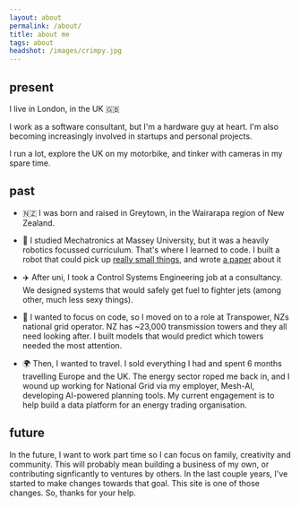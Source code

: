 ```yaml
---
layout: about
permalink: /about/
title: about me
tags: about
headshot: /images/crimpy.jpg
---
```


## present
I live in London, in the UK 🇬🇧

I work as a software consultant, but I'm a hardware guy at heart. I'm also becoming increasingly involved in startups and personal projects.

I run a lot, explore the UK on my motorbike, and tinker with cameras in my spare time.

## past
- 🇳🇿 I was born and raised in Greytown, in the Wairarapa region of New Zealand.

- 🤖 I studied Mechatronics at Massey University, but it was a heavily robotics focussed curriculum. That's where I learned to code. I built a robot that could pick up [really small things](https://www.researchgate.net/figure/Grab-and-release-trial-on-173mmdocumentclass12ptminimal-usepackageamsmath_fig4_328941199), and wrote [a paper](https://www.researchgate.net/publication/327522823_Development_of_a_Micromanipulation_Platform_with_Passive-Active_Hybrid_Release_Strategy_for_Single-Cell_Separation) about it

- ✈️ After uni, I took a Control Systems Engineering job at a consultancy. We designed systems that would safely get fuel to fighter jets (among other, much less sexy things).

- 🗼 I wanted to focus on code, so I moved on to a role at Transpower, NZs national grid operator. NZ has ~23,000 transmission towers and they all need looking after. I built models that would predict which towers needed the most attention.

- 🌍 Then, I wanted to travel. I sold everything I had and spent 6 months travelling Europe and the UK. The energy sector roped me back in, and I wound up working for National Grid via my employer, Mesh-AI, developing AI-powered planning tools. My current engagement is to help build a data platform for an energy trading organisation.

## future
In the future, I want to work part time so I can focus on family, creativity and community. This will probably mean building a business of my own, or contributing signficantly to ventures by others. In the last couple years, I've started to make changes towards that goal. This site is one of those changes. So, thanks for your help.
